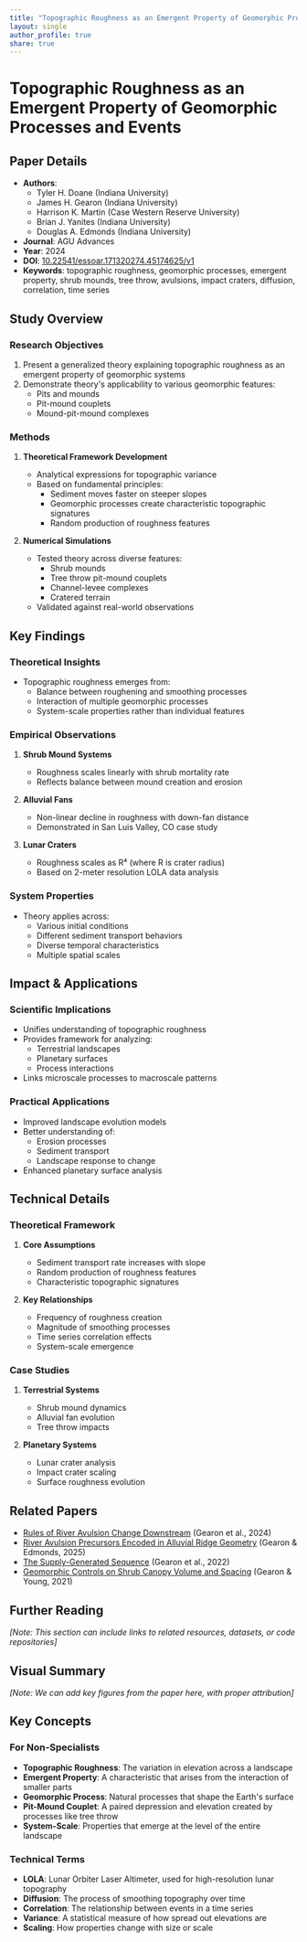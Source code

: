 ```yaml
---
title: "Topographic Roughness as an Emergent Property of Geomorphic Processes and Events"
layout: single
author_profile: true
share: true
---
```


# Topographic Roughness as an Emergent Property of Geomorphic Processes and Events

## Paper Details
- **Authors**: 
  - Tyler H. Doane (Indiana University)
  - James H. Gearon (Indiana University)
  - Harrison K. Martin (Case Western Reserve University)
  - Brian J. Yanites (Indiana University)
  - Douglas A. Edmonds (Indiana University)
- **Journal**: AGU Advances
- **Year**: 2024
- **DOI**: [10.22541/essoar.171320274.45174625/v1](https://doi.org/10.22541/essoar.171320274.45174625/v1)
- **Keywords**: topographic roughness, geomorphic processes, emergent property, shrub mounds, tree throw, avulsions, impact craters, diffusion, correlation, time series

## Study Overview

### Research Objectives
1. Present a generalized theory explaining topographic roughness as an emergent property of geomorphic systems
2. Demonstrate theory's applicability to various geomorphic features:
   - Pits and mounds
   - Pit-mound couplets
   - Mound-pit-mound complexes

### Methods
1. **Theoretical Framework Development**
   - Analytical expressions for topographic variance
   - Based on fundamental principles:
     - Sediment moves faster on steeper slopes
     - Geomorphic processes create characteristic topographic signatures
     - Random production of roughness features

2. **Numerical Simulations**
   - Tested theory across diverse features:
     - Shrub mounds
     - Tree throw pit-mound couplets
     - Channel-levee complexes
     - Cratered terrain
   - Validated against real-world observations

## Key Findings

### Theoretical Insights
- Topographic roughness emerges from:
  - Balance between roughening and smoothing processes
  - Interaction of multiple geomorphic processes
  - System-scale properties rather than individual features

### Empirical Observations
1. **Shrub Mound Systems**
   - Roughness scales linearly with shrub mortality rate
   - Reflects balance between mound creation and erosion

2. **Alluvial Fans**
   - Non-linear decline in roughness with down-fan distance
   - Demonstrated in San Luis Valley, CO case study

3. **Lunar Craters**
   - Roughness scales as R⁴ (where R is crater radius)
   - Based on 2-meter resolution LOLA data analysis

### System Properties
- Theory applies across:
  - Various initial conditions
  - Different sediment transport behaviors
  - Diverse temporal characteristics
  - Multiple spatial scales

## Impact & Applications

### Scientific Implications
- Unifies understanding of topographic roughness
- Provides framework for analyzing:
  - Terrestrial landscapes
  - Planetary surfaces
  - Process interactions
- Links microscale processes to macroscale patterns

### Practical Applications
- Improved landscape evolution models
- Better understanding of:
  - Erosion processes
  - Sediment transport
  - Landscape response to change
- Enhanced planetary surface analysis

## Technical Details

### Theoretical Framework
1. **Core Assumptions**
   - Sediment transport rate increases with slope
   - Random production of roughness features
   - Characteristic topographic signatures

2. **Key Relationships**
   - Frequency of roughness creation
   - Magnitude of smoothing processes
   - Time series correlation effects
   - System-scale emergence

### Case Studies
1. **Terrestrial Systems**
   - Shrub mound dynamics
   - Alluvial fan evolution
   - Tree throw impacts

2. **Planetary Systems**
   - Lunar crater analysis
   - Impact crater scaling
   - Surface roughness evolution

## Related Papers
- [Rules of River Avulsion Change Downstream](/paper-summaries/rules-of-river-avulsion/) (Gearon et al., 2024)
- [River Avulsion Precursors Encoded in Alluvial Ridge Geometry](/paper-summaries/river-avulsion-precursors/) (Gearon & Edmonds, 2025)
- [The Supply-Generated Sequence](/paper-summaries/supply-generated-sequence/) (Gearon et al., 2022)
- [Geomorphic Controls on Shrub Canopy Volume and Spacing](/paper-summaries/geomorphic-controls-shrub-canopy/) (Gearon & Young, 2021)

## Further Reading
*[Note: This section can include links to related resources, datasets, or code repositories]*

## Visual Summary
*[Note: We can add key figures from the paper here, with proper attribution]*

## Key Concepts
### For Non-Specialists
- **Topographic Roughness**: The variation in elevation across a landscape
- **Emergent Property**: A characteristic that arises from the interaction of smaller parts
- **Geomorphic Process**: Natural processes that shape the Earth's surface
- **Pit-Mound Couplet**: A paired depression and elevation created by processes like tree throw
- **System-Scale**: Properties that emerge at the level of the entire landscape

### Technical Terms
- **LOLA**: Lunar Orbiter Laser Altimeter, used for high-resolution lunar topography
- **Diffusion**: The process of smoothing topography over time
- **Correlation**: The relationship between events in a time series
- **Variance**: A statistical measure of how spread out elevations are
- **Scaling**: How properties change with size or scale 